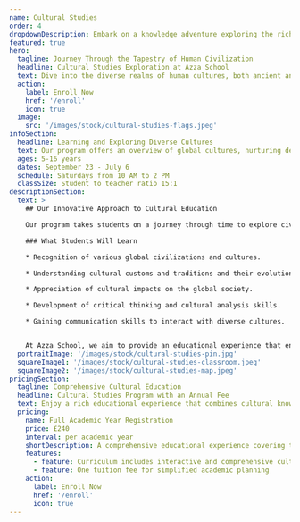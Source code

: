 ```yaml
---
name: Cultural Studies
order: 4
dropdownDescription: Embark on a knowledge adventure exploring the richness of diverse cultures through our comprehensive Cultural Studies program.
featured: true
hero:
  tagline: Journey Through the Tapestry of Human Civilization
  headline: Cultural Studies Exploration at Azza School
  text: Dive into the diverse realms of human cultures, both ancient and modern, guided by experienced teachers dedicated to highlighting the richness of human heritage and societal dynamics.
  action:
    label: Enroll Now
    href: '/enroll'
    icon: true
  image:
    src: '/images/stock/cultural-studies-flags.jpeg'
infoSection:
  headline: Learning and Exploring Diverse Cultures
  text: Our program offers an overview of global cultures, nurturing deep understanding of human heritage and its evolution.
  ages: 5-16 years
  dates: September 23 - July 6
  schedule: Saturdays from 10 AM to 2 PM
  classSize: Student to teacher ratio 15:1
descriptionSection:
  text: >
    ## Our Innovative Approach to Cultural Education

    Our program takes students on a journey through time to explore civilizations and societies, focusing on enhancing understanding and appreciation of different traditions and cultures.

    ### What Students Will Learn

    * Recognition of various global civilizations and cultures.

    * Understanding cultural customs and traditions and their evolution.

    * Appreciation of cultural impacts on the global society.

    * Development of critical thinking and cultural analysis skills.

    * Gaining communication skills to interact with diverse cultures.


    At Azza School, we aim to provide an educational experience that enriches cultural understanding and encourages discovery and appreciation of cultural diversity.
  portraitImage: '/images/stock/cultural-studies-pin.jpg'
  squareImage1: '/images/stock/cultural-studies-classroom.jpeg'
  squareImage2: '/images/stock/cultural-studies-map.jpeg'
pricingSection:
  tagline: Comprehensive Cultural Education
  headline: Cultural Studies Program with an Annual Fee
  text: Enjoy a rich educational experience that combines cultural knowledge with global exploration.
  pricing:
    name: Full Academic Year Registration
    price: £240
    interval: per academic year
    shortDescription: A comprehensive educational experience covering the main academic subjects in an integrated manner
    features:
      - feature: Curriculum includes interactive and comprehensive cultural studies
      - feature: One tuition fee for simplified academic planning
    action:
      label: Enroll Now
      href: '/enroll'
      icon: true
---
```

